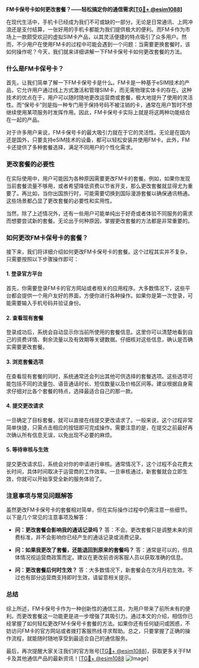 **FM卡保号卡如何更改套餐？——轻松搞定你的通信需求[[TG💪+ @esim1088](https://t.me/s/esim1088)]**

在现代生活中，手机卡已经成为我们不可或缺的一部分。无论是日常通讯、上网冲浪还是支付结算，一张好用的手机卡都能为我们提供极大的便利。而FM卡作为市场上一款颇受欢迎的虚拟SIM卡产品，以其灵活便捷的特点吸引了众多用户。然而，不少用户在使用FM卡的过程中可能会遇到一个问题：当需要更换套餐时，该如何操作呢？今天，我们就来详细讲解一下FM卡保号卡如何更改套餐的方法。

### 什么是FM卡保号卡？

首先，让我们简单了解一下FM卡保号卡是什么。FM卡是一种基于eSIM技术的产品，它允许用户通过线上方式激活和管理SIM卡，而无需物理实体卡的存在。这种技术的优点在于，用户可以随时随地更改运营商或套餐，极大地提升了使用的灵活性。而“保号卡”则是指一种专门用于保持号码不被注销的卡，通常在用户暂时不想继续使用某项服务时发挥作用。因此，FM卡保号卡实际上就是将这两种功能结合在一起的产品。

对于许多用户来说，FM卡保号卡的最大吸引力就在于它的灵活性。无论是在国内还是国外，只要支持eSIM技术的设备，都可以轻松安装并使用FM卡。此外，FM卡还提供了多种套餐选择，满足不同用户的个性化需求。

### 更改套餐的必要性

在实际使用中，用户可能因为各种原因需要更改FM卡的套餐。例如，如果你发现当前套餐流量不够用，或者希望降低资费以节省开支，那么更改套餐就显得尤为重要了。再比如，当你出国旅行时，可能需要切换到国际漫游套餐以确保通讯畅通。这些场景都凸显了更改套餐的必要性和实用性。

当然，除了上述情况外，还有一些用户可能单纯出于好奇或者体验不同服务的需求而想要尝试新的套餐。无论出于何种原因，掌握更改套餐的方法都是非常重要的。

### 如何更改FM卡保号卡的套餐？

接下来，我们将详细介绍如何更改FM卡保号卡的套餐。这个过程其实并不复杂，只需要按照以下步骤操作即可：

#### 1. 登录官方平台

首先，你需要登录FM卡的官方网站或者相关的应用程序。大多数情况下，这些平台都会提供一个用户友好的界面，方便你进行各种操作。如果你是第一次登录，可能需要输入手机号码并验证身份。

#### 2. 查看现有套餐

登录成功后，系统会自动显示你当前所使用的套餐信息。这里你可以清楚地看到自己的资费详情、剩余流量以及有效期等关键数据。仔细核对这些信息，确认是否确实需要更改套餐。

#### 3. 浏览套餐选项

在查看现有套餐的同时，系统通常还会列出其他可供选择的套餐选项。这些选项可能包括不同的流量包、语音通话时长、短信数量以及价格区间等。建议根据自身需求仔细对比各个套餐的特点，选择最适合自己的那一款。

#### 4. 提交更改请求

一旦确定了目标套餐，就可以直接在线提交更改请求了。一般来说，这个过程非常简单快捷，只需点击相应的按钮即可完成操作。需要注意的是，在提交之前最好再次确认所有信息无误，以免出现不必要的麻烦。

#### 5. 等待审核与生效

提交更改请求后，系统会对你的申请进行审核。通常情况下，这个过程不会花费太长时间，具体时间取决于运营商的工作效率。一旦审核通过，新套餐就会立即生效，你就可以开始享受全新的服务体验了。

### 注意事项与常见问题解答

虽然更改FM卡保号卡的套餐相对简单，但在实际操作过程中仍需注意一些细节。以下是几个常见的注意事项及解答：

- **问：更改套餐会影响我的通话记录吗？**
  答：不会。更改套餐只是调整未来的资费标准，并不会影响你已经产生的通话记录或消费记录。

- **问：如果我更改了套餐，还能退回到原来的套餐吗？**
  答：通常是可以的，但具体情况视运营商政策而定。建议在更改前咨询客服人员以获取准确的信息。

- **问：更改套餐后何时生效？**
  答：大多数情况下，新套餐会在次月月初生效。不过也有部分运营商支持即时生效，请留意相关提示。

### 总结

综上所述，FM卡保号卡作为一种创新性的通信工具，为用户带来了前所未有的便利。而更改套餐这一功能更是进一步增强了其吸引力。通过本文的介绍，相信你已经掌握了如何轻松更改FM卡保号卡套餐的方法。如果你还有任何疑问或困惑，不妨访问FM卡的官方网站或者拨打客服热线寻求帮助。总之，只要掌握了正确的操作流程，就能随时随地享受到最适合自己的通信服务。

最后，再次提醒大家关注我们的官方账号[[TG💪+ @esim1088](https://t.me/s/esim1088)]，获取更多关于FM卡及其他通信产品的最新资讯！[[TG💪+ @esim1088](https://t.me/s/esim1088) ![Image](https://i.postimg.cc/4NQfJmqS/Snipaste-2025-05-13-00-14-12.png)]